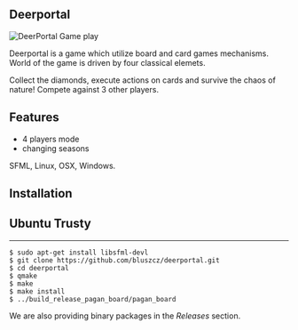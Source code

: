 Deerportal
-----------

![DeerPortal Game play](https://bluszcz.net/projects/games/deerportal/deerportal-game-about-how-human-can-be-upgraded-to-the-deer_094.png/@@images/image.png)

Deerportal is a game which utilize  board and card games mechanisms. World of the game is driven by four classical elemets.


Collect the diamonds, execute actions on cards and survive the chaos of nature! Compete against 3 other players.

Features
--------

* 4 players mode
* changing seasons

SFML, Linux, OSX, Windows.

Installation
------------

Ubuntu Trusty
-------------
-------------

```
$ sudo apt-get install libsfml-devl
$ git clone https://github.com/bluszcz/deerportal.git
$ cd deerportal
$ qmake
$ make
$ make install
$ ../build_release_pagan_board/pagan_board
```

We are also providing binary packages in the *Releases* section.

